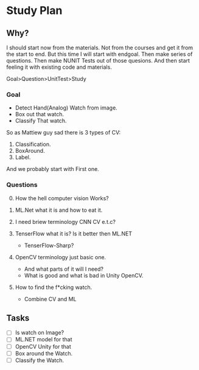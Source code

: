 # Study Plan

## Why?

I should start now from the materials.
Not from the courses and get it from the start to end.
But this time I will start with endgoal.
Then make series of questions.
Then make NUNIT Tests out of those quesions.
And then start feeling it with existing code and materials.

Goal>Question>UnitTest>Study

### Goal

- Detect Hand(Analog) Watch from image.
- Box out that watch.
- Classify That watch.

So as Mattiew guy sad there is 3 types of CV:

1. Classification.
2. BoxAround.
3. Label.

And we probably start with First one.

### Questions

0. How the hell computer vision Works?

2. ML.Net what it is and how to eat it.

1. I need briew terminology CNN CV e.t.c?

3. TenserFlow what it is? Is it better then ML.NET
    - TenserFlow-Sharp?
4. OpenCV terminology just basic one.
    - And what parts of it will I need?
    - What is good and what is bad in Unity OpenCV.

1. How to find the f*cking watch.
    - Combine CV and ML

## Tasks

- [ ] Is watch on Image?
- [ ] ML.NET model for that
- [ ] OpenCV Unity for that
- [ ] Box around the Watch.
- [ ] Classify the Watch.
